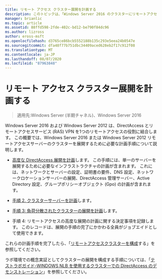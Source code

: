 ```yaml
---
title: リモート アクセス クラスター展開を計画する
description: このトピックは、「Windows Server 2016 のクラスターにリモートアクセスを展開する」の一部です。
manager: brianlic
ms.topic: article
ms.assetid: 88ffd598-2fde-402c-bd12-be790f84dc96
ms.author: lizross
author: eross-msft
ms.openlocfilehash: d3765ce86bcb5552188b135c293e5eea24b0547e
ms.sourcegitcommit: dfa48f77b751dbc34409aced628eb2f17c912f08
ms.translationtype: MT
ms.contentlocale: ja-JP
ms.lasthandoff: 08/07/2020
ms.locfileid: "87963848"
---
```

# <a name="plan-a-remote-access-cluster-deployment"></a>リモート アクセス クラスター展開を計画する

>適用先:Windows Server (半期チャネル)、Windows Server 2016

 Windows Server 2016 および Windows Server 2012 は、DirectAccess とリモートアクセスサービス (RAS) VPN を1つのリモートアクセスの役割に結合します。 この概要では、Windows Server 2016 または Windows Server 2012 リモートアクセスサーバーのクラスターを展開するために必要な計画手順について説明します。

-   [高度な DirectAccess 展開を計画](../../../directaccess/single-server-advanced/Plan-an-Advanced-DirectAccess-Deployment.md)します。 この手順には、単一のサーバーを展開するために必要なインフラストラクチャの計画が含まれます。 これには、ネットワークとサーバーの設定、証明書の要件、DNS 設定、ネットワークロケーションサーバーの展開、DirectAccess 管理サーバー、Active Directory 設定、グループポリシーオブジェクト (Gpo) の計画が含まれます。

-   [手順 2. クラスターサーバーを計画](Step-2-Plan-Cluster-Servers.md)します。

-   [手順 3: 負荷分散されたクラスターの展開を計画](Step-3-Plan-a-Load-Balanced-Cluster-Deployment.md)します。

-   手順 4: リモートアクセスの高度な展開の計画に関する決定事項を記録します。 このレコードは、展開の手順の完了にかかわる全員がジョブエイドとして使用できます。

これらの計画手順を完了したら、「[リモートアクセスクラスターを構成](../configure/Configure-a-Remote-Access-Cluster.md)する」を参照してください。

ラボ環境での概念実証としてクラスターの展開を構成する手順については、「[テストラボガイド-WINDOWS NLB を使用するクラスターでの DirectAccess のデモンストレーション](../../../directaccess/tlg-cluster-nlb/Test-Lab-Guide-Demonstrate-DirectAccess-in-a-Cluster-with-Windows-NLB.md)」を参照してください。



